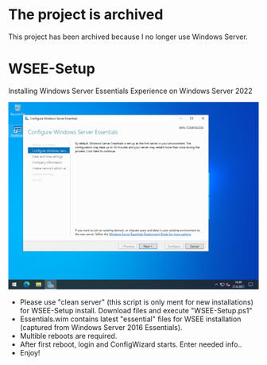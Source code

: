 # The project is archived
This project has been archived because I no longer use Windows Server.

# WSEE-Setup

Installing Windows Server Essentials Experience on Windows Server 2022 

![Preview](https://github.com/XSR1/WSEE-Setup/blob/main/WSEE-Preview.png)

- Please use "clean server" (this script is only ment for new installations) for WSEE-Setup install. Download files and execute "WSEE-Setup.ps1"
- Essentials.wim contains latest "essential" files for WSEE installation (captured from Windows Server 2016 Essentials).
- Multible reboots are required.
- After first reboot, login and ConfigWizard starts. Enter needed info..
- Enjoy!
